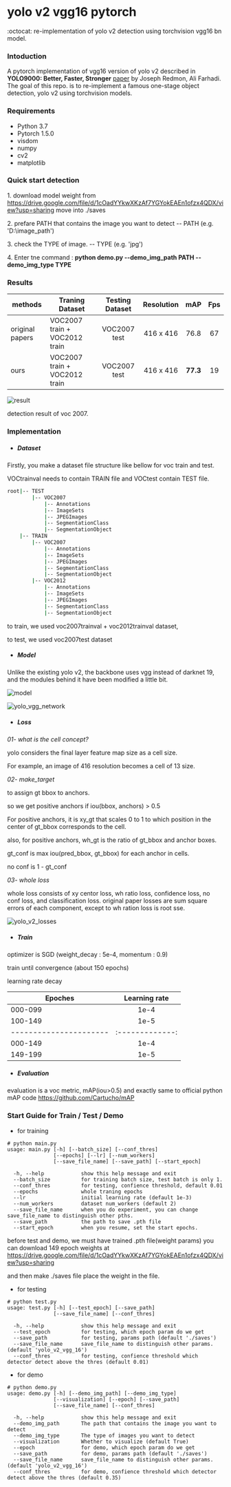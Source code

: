 # yolo v2 vgg16 pytorch

:octocat: re-implementation of yolo v2 detection using torchvision vgg16 bn model.

### Intoduction

A pytorch implementation of vgg16 version of yolo v2 described in **YOLO9000: Better, Faster, Stronger**  [paper](https://arxiv.org/abs/1612.08242) by Joseph Redmon, Ali Farhadi.
The goal of this repo. is to re-implement a famous one-stage object detection, yolo v2 using torchvision models. 

### Requirements

- Python 3.7
- Pytorch 1.5.0
- visdom
- numpy 
- cv2
- matplotlib

### Quick start detection 

1\. download model weight from https://drive.google.com/file/d/1cOadYYkwXKzAf7YGYokEAEn1ofzx4QDX/view?usp=sharing move into ./saves

2\. prefare PATH that contains the image you want to detect  -- PATH (e.g. 'D:\image_path')

3\. check the TYPE of image.  -- TYPE (e.g. 'jpg')

4\. Enter tne command : **python demo.py --demo_img_path PATH --demo_img_type TYPE**

### Results

|methods        | Traning Dataset              | Testing Dataset | Resolution | mAP     | Fps |
|---------------|------------------------------|:---------------:|:----------:|:-------:|:---:|
|original papers| VOC2007 train + VOC2012 train|   VOC2007 test  |  416 x 416 |   76.8  | 67  |
|ours           | VOC2007 train + VOC2012 train|   VOC2007 test  |  416 x 416 | **77.3**| 19  |

![result](https://user-images.githubusercontent.com/18729104/87284497-65c99300-c531-11ea-881d-e4ab1917b49a.gif)

detection result of voc 2007. 

### Implementation

- ##### Dataset

Firstly, you make a dataset file structure like bellow for voc train and test.

VOCtrainval needs to contain TRAIN file and VOCtest contain TEST file.  
```bash
root|-- TEST
        |-- VOC2007
            |-- Annotations
            |-- ImageSets
            |-- JPEGImages
            |-- SegmentationClass
            |-- SegmentationObject
    |-- TRAIN
        |-- VOC2007
            |-- Annotations
            |-- ImageSets
            |-- JPEGImages
            |-- SegmentationClass
            |-- SegmentationObject
        |-- VOC2012
            |-- Annotations
            |-- ImageSets
            |-- JPEGImages
            |-- SegmentationClass
            |-- SegmentationObject
```
to train, we used voc2007trainval + voc2012trainval dataset,

to test, we used voc2007test dataset

- ##### Model

Unlike the existing yolo v2, the backbone uses vgg instead of darknet 19, and the modules behind it have been modified a little bit.

![model](https://user-images.githubusercontent.com/18729104/87281786-8a703b80-c52e-11ea-9f1f-3bb1d3d23a58.JPG)

![yolo_vgg_network](https://user-images.githubusercontent.com/18729104/88194954-645b4180-cc7a-11ea-9ee6-ed549d3f2a20.png)

- ##### Loss

*01- what is the cell concept?*

yolo considers the final layer feature map size as a cell size. 

For example, an image of 416 resolution becomes a cell of 13 size.

*02- make_target*

to assign gt bbox to anchors. 

so we get positive anchors if iou(bbox, anchors) > 0.5

For positive anchors, it is xy_gt that scales 0 to 1 to which position in the center of gt_bbox corresponds to the cell.

also, for positive anchors, wh_gt is the ratio of gt_bbox and anchor boxes.

gt_conf is max iou(pred_bbox, gt_bbox) for each anchor in cells. 

no conf is 1 - gt_conf 

*03- whole loss*

whole loss consists of xy centor loss, wh ratio loss, confidence loss, no conf loss, and classification loss.
original paper losses are sum square errors of each component, except to wh ration loss is root sse. 

![yolo_v2_losses](https://user-images.githubusercontent.com/18729104/87280599-4af51f80-c52d-11ea-86c7-f4dc8786f827.JPG)

- ##### Train

optimizer is SGD (weight_decay : 5e-4, momentum : 0.9)

train until convergence (about 150 epochs)

learning rate decay

|        Epoches       | Learning rate |
|----------------------|:-------------:|
|         000-099      |      1e-4     |
|         100-149      |      1e-5     |
|----------------------|:-------------:|
|         000-149      |      1e-4     |
|         149-199      |      1e-5     |

- ##### Evaluation

evaluation is a voc metric, mAP(iou>0.5) and exactly same to official python mAP code https://github.com/Cartucho/mAP

### Start Guide for Train / Test / Demo

- for training

```
# python main.py 
usage: main.py [-h] [--batch_size] [--conf_thres] 
               [--epochs] [--lr] [--num_workers]
               [--save_file_name] [--save_path] [--start_epoch]

  -h, --help            show this help message and exit
  --batch_size          for training batch size, test batch is only 1.
  --conf_thres          for testing, confience threshold, default 0.01 
  --epochs              whole traning epochs 
  --lr                  initial learning rate (default 1e-3) 
  --num_workers         dataset num_workers (default 2)
  --save_file_name      when you do experiment, you can change save_file_name to distinguish other pths.
  --save_path           the path to save .pth file
  --start_epoch         when you resume, set the start epochs. 
```

before test and demo, we must have trained .pth file(weight params) you can download 149 epoch weights
at https://drive.google.com/file/d/1cOadYYkwXKzAf7YGYokEAEn1ofzx4QDX/view?usp=sharing

and then make ./saves file place the weight in the file.

- for testing

```
# python test.py 
usage: test.py [-h] [--test_epoch] [--save_path] 
               [--save_file_name] [--conf_thres]

  -h, --help            show this help message and exit
  --test_epoch          for testing, which epoch param do we get
  --save_path           for testing, params path (default './saves') 
  --save_file_name      save_file_name to distinguish other params. (default 'yolo_v2_vgg_16')
  --conf_thres          for testing, confience threshold which detector detect above the thres (default 0.01) 
```

- for demo

```
# python demo.py 
usage: demo.py [-h] [--demo_img_path] [--demo_img_type] 
               [--visualization] [--epoch] [--save_path]
               [--save_file_name] [--conf_thres]

  -h, --help            show this help message and exit
  --demo_img_path       The path that contains the image you want to detect
  --demo_img_type       The type of images you want to detect
  --visualization       Whether to visualize (default True)
  --epoch               for demo, which epoch param do we get
  --save_path           for demo, params path (default './saves') 
  --save_file_name      save_file_name to distinguish other params. (default 'yolo_v2_vgg_16')
  --conf_thres          for demo, confience threshold which detector detect above the thres (default 0.35) 
```
